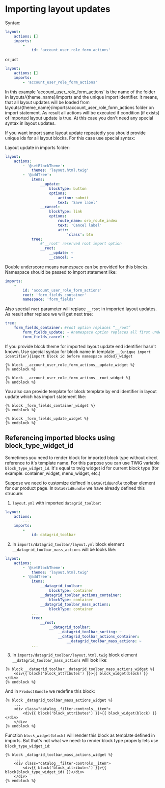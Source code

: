Importing layout updates
==============

Syntax:
```yaml
layout:
    actions: []
    imports:
        -
            id: 'account_user_role_form_actions'
```
or just
```yaml
layout:
    actions: []
    imports:
        - 'account_user_role_form_actions'
```
In this example 'account_user_role_form_actions' is the name of the folder in layouts/{theme_name}/imports and the unique import identifier.
It means, that all layout updates will be loaded from layouts/{theme_name}/imports/account_user_role_form_actions folder on import statement.
As result all actions will be executed if condition (if exists) of imported layout update is true. At this case you don't need any special syntax in layout updates.

If you want import same layout update repeatedly you should provide unique ids for all layout blocks. For this case use special syntax:

Layout update in imports folder:
```yaml
layout:
    actions:
        - '@setBlockTheme':
            themes: 'layout.html.twig'
        - '@addTree':
            items:
                __update:
                    blockType: button
                    options:
                        action: submit
                        text: 'Save label'
                __cancel:
                    blockType: link
                    options:
                        route_name: oro_route_index
                        text: 'Cancel label'
                        attr:
                            'class': btn
            tree:
                #'__root' reserved root import option
                __root:
                    __update: ~
                    __cancel: ~
```

Double underscore means namespace can be provided for this blocks. Namespace should be passed to import statement like:

```yaml
imports:
    -
        id: 'account_user_role_form_actions'
        root: 'form_fields_container'
        namespace: 'form_fields'
```

Also special `root` parameter will replace `__root` in imported layout updates. As result after replace we will get next tree:

```yaml
tree:
    form_fields_container: #root option replaces “__root”
        form_fields_update: ~ #namespace option replaces all first underscore of “__”
        form_fields_cancel: ~
```

If you provide block theme for imported layout update end identifier hasn't known. Use special syntax for block name in template ```__{unique import identifier}{import block id before namespace added}_widget```

```twig
{% block __account_user_role_form_actions__update_widget %}
{% endblock %}

{% block __account_user_role_form_actions__root_widget %}
{% endblock %}
```

You also can provide template for block template by end identifier in layout update which has import statement like:

```twig
{% block _form_fields_container_widget %}
{% endblock %}

{% block _form_fields_update_widget %}
{% endblock %}
```
Referencing imported blocks using block_type_widget_id
----------------------------------------------------
Sometimes you need to render block for imported block type without direct reference to it's template name.
For this purpose you can use TWIG variable `block_type_widget_id`. It's equal to twig widget id for current block type (for example: container_widget, menu_widget, etc.)

Suppose we need to customize defined in `DataGridBundle` toolbar element for our product page. 
In `DataGridBundle` we have already defined this strucure:

1) `layout.yml` with imported `datagrid_toolbar`:
```yaml
layout:
    actions:
		...
    imports:
        -
            id: datagrid_toolbar		
``` 
2) In `imports/datagrid_toolbar/layout.yml` block element `__datagrid_toolbar_mass_actions` will be looks like:
```yaml
layout:
    actions:
        - '@setBlockTheme':
            themes: 'layout.html.twig'
        - '@addTree':
            items:
                __datagrid_toolbar:
                    blockType: container
                __datagrid_toolbar_actions_container:
                    blockType: container
                __datagrid_toolbar_mass_actions:
                    blockType: container
            ...
            tree:
                __root:
                    __datagrid_toolbar:
                        __datagrid_toolbar_sorting: ~
                        __datagrid_toolbar_actions_container:
                            __datagrid_toolbar_mass_actions: ~  
            ...                                  

```
3) In `imports/datagrid_toolbar/layout.html.twig` block element `__datagrid_toolbar_mass_actions` will look like:
```twig
{% block __datagrid_toolbar__datagrid_toolbar_mass_actions_widget %}
    <div{{ block('block_attributes') }}>{{ block_widget(block) }}</div>
{% endblock %}
```
And in `ProductBundle` we redefine this block:
```twig
{% block _datagrid_toolbar_mass_actions_widget %}
	...
    <div class="catalog__filter-controls__item">
        <div{{ block('block_attributes') }}>{{ block_widget(block) }}</div>
    </div>
{% endblock %}
```
Function `block_widget(block)` will render this block as template defined in imports. But that's not what we need: to render block type properly lets use `block_type_widget_id`:

```twig
{% block _datagrid_toolbar_mass_actions_widget %}
	...
    <div class="catalog__filter-controls__item">
        <div{{ block('block_attributes') }}>{{ block(block_type_widget_id) }}</div>
    </div>
{% endblock %}
```
